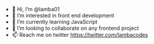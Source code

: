 - 👋 Hi, I’m @lamba01
- 👀 I’m interested in front end development
- 🌱 I’m currently learning JavaScript
- 💞️ I’m looking to collaborate on any frontend project
- 📫 Reach me on twitter https://twitter.com/lambacodes 


<!---
lamba01/lamba01 is a ✨ special ✨ repository because its `README.md` (this file) appears on your GitHub profile.
You can click the Preview link to take a look at your changes.
--->
